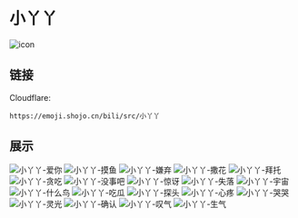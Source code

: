 # 小丫丫
![icon](https://emoji.shojo.cn/bili/src/小丫丫/icon.png)
## 链接
Cloudflare:
```
https://emoji.shojo.cn/bili/src/小丫丫
```
## 展示
![小丫丫-爱你](https://emoji.shojo.cn/bili/src/小丫丫/小丫丫-爱你.png)
![小丫丫-摸鱼](https://emoji.shojo.cn/bili/src/小丫丫/小丫丫-摸鱼.png)
![小丫丫-嫌弃](https://emoji.shojo.cn/bili/src/小丫丫/小丫丫-嫌弃.png)
![小丫丫-撒花](https://emoji.shojo.cn/bili/src/小丫丫/小丫丫-撒花.png)
![小丫丫-拜托](https://emoji.shojo.cn/bili/src/小丫丫/小丫丫-拜托.png)
![小丫丫-贪吃](https://emoji.shojo.cn/bili/src/小丫丫/小丫丫-贪吃.png)
![小丫丫-没事吧](https://emoji.shojo.cn/bili/src/小丫丫/小丫丫-没事吧.png)
![小丫丫-惊讶](https://emoji.shojo.cn/bili/src/小丫丫/小丫丫-惊讶.png)
![小丫丫-失落](https://emoji.shojo.cn/bili/src/小丫丫/小丫丫-失落.png)
![小丫丫-宇宙](https://emoji.shojo.cn/bili/src/小丫丫/小丫丫-宇宙.png)
![小丫丫-什么鸟](https://emoji.shojo.cn/bili/src/小丫丫/小丫丫-什么鸟.png)
![小丫丫-吃瓜](https://emoji.shojo.cn/bili/src/小丫丫/小丫丫-吃瓜.png)
![小丫丫-探头](https://emoji.shojo.cn/bili/src/小丫丫/小丫丫-探头.png)
![小丫丫-心疼](https://emoji.shojo.cn/bili/src/小丫丫/小丫丫-心疼.png)
![小丫丫-哭哭](https://emoji.shojo.cn/bili/src/小丫丫/小丫丫-哭哭.png)
![小丫丫-灵光](https://emoji.shojo.cn/bili/src/小丫丫/小丫丫-灵光.png)
![小丫丫-确认](https://emoji.shojo.cn/bili/src/小丫丫/小丫丫-确认.png)
![小丫丫-叹气](https://emoji.shojo.cn/bili/src/小丫丫/小丫丫-叹气.png)
![小丫丫-生气](https://emoji.shojo.cn/bili/src/小丫丫/小丫丫-生气.png)
